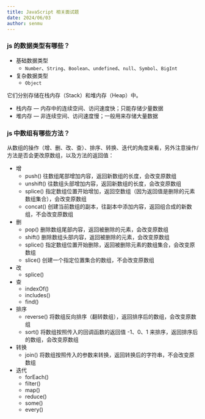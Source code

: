 ```yaml
---
title: JavaScript 相关面试题
date: 2024/06/03
author: senmu
---
```


### js 的数据类型有哪些？

* 基础数据类型
  - `Number`、`String`、`Boolean`、`undefined`、`null`、`Symbol`、`BigInt`
* 复杂数据类型
  - `Object`

它们分别存储在栈内存（Stack）和堆内存（Heap）中。

* 栈内存 — 内存中的连续空间、访问速度快；只能存储少量数据
* 堆内存 — 非连续空间、访问速度慢；一般用来存储大量数据

### js 中数组有哪些方法？

从数组的操作（增、删、改、查）、排序、转换、迭代的角度来看，另外注意操作/方法是否会更改原数组，以及方法的返回值：

* 增
  - push() 往数组尾部增加内容，返回新数组的长度，会改变原数组
  - unshift() 往数组头部增加内容，返回新数组的长度，会改变原数组
  - splice() 指定数组位置开始增加，返回空数组（因为返回值是删除的元素数组集合），会改变原数组
  - concat() 创建当前数组的副本，往副本中添加内容，返回组合成的新数组，不会改变原数组
* 删
  - pop() 删除数组尾部内容，返回被删除的元素，会改变原数组
  - shift() 删除数组头部内容，返回被删除的元素，会改变原数组
  - splice() 指定数组位置开始删除，返回被删除元素的数组集合，会改变原数组
  - slice() 创建一个指定位置集合的数组，不会改变原数组
* 改
  - splice()
* 查
  - indexOf()
  - includes()
  - find()
* 排序
  - reverse() 将数组反向排序（翻转数组），返回排序后的数组，会改变原数组
  - sort() 将数组按照传入的回调函数的返回值 -1、0、1 来排序，返回排序后的数组，会改变原数组
* 转换
  - join() 将数组按照传入的参数来转换，返回转换后的字符串，不会改变原数组
* 迭代
  - forEach()
  - filter()
  - map()
  - reduce()
  - some()
  - every()

